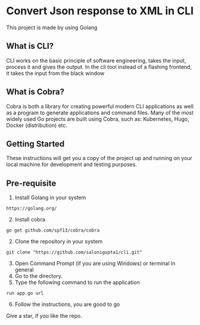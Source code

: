 # Convert Json response to XML in CLI
This project is made by using Golang

## What is CLI?
CLI works on the basic principle of software engineering, takes the input, process it and gives the output. In the cli tool instead of a flashing frontend, it takes the input from the black window

## What is Cobra?
Cobra is both a library for creating powerful modern CLI applications as well as a program to generate applications and command files.
Many of the most widely used Go projects are built using Cobra, such as: Kubernetes, Hugo, Docker (distribution) etc.

## Getting Started
These instructions will get you a copy of the project up and running on your local machine for development and testing purposes.

## Pre-requisite
1. Install Golang in your system
```
https://golang.org/
```
2. Install cobra 
```
go get github.com/spf13/cobra/cobra
```

2. Clone the repository in your system
```
git clone "https://github.com/salonigupta1/cli.git"
```
3. Open Command Prompt (if you are using Windows) or terminal in general
4. Go to the directory.
5. Type the following command to run the application
```
run app.go url
```
6. Follow the instructions, you are good to go 


Give a star, if you like the repo.
